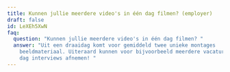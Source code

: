 ```yaml
---
title: Kunnen jullie meerdere video's in één dag filmen? (employer)
draft: false
id: LeXEh5XwN
faq:
  question: "Kunnen jullie meerdere video's in één dag filmen? "
  answer: "Uit een draaidag komt voor gemiddeld twee unieke montages
    beeldmateriaal. Uiteraard kunnen voor bijvoorbeeld meerdere vacatures op één
    dag interviews afnemen! "
---
```

